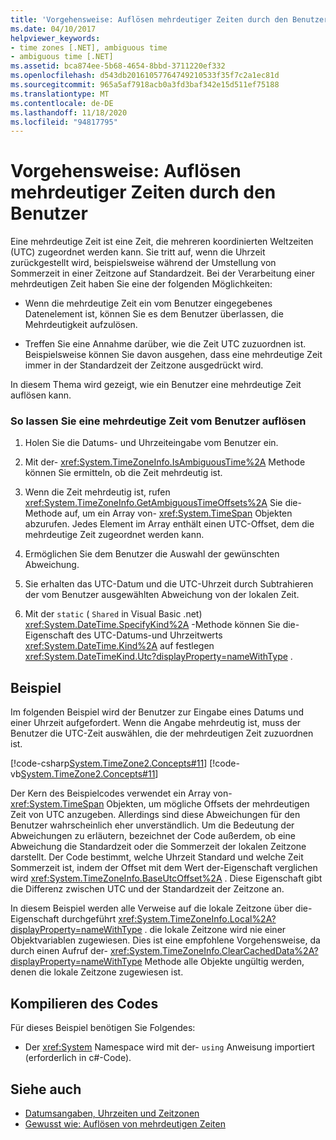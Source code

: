```yaml
---
title: 'Vorgehensweise: Auflösen mehrdeutiger Zeiten durch den Benutzer'
ms.date: 04/10/2017
helpviewer_keywords:
- time zones [.NET], ambiguous time
- ambiguous time [.NET]
ms.assetid: bca874ee-5b68-4654-8bbd-3711220ef332
ms.openlocfilehash: d543db20161057764749210533f35f7c2a1ec81d
ms.sourcegitcommit: 965a5af7918acb0a3fd3baf342e15d511ef75188
ms.translationtype: MT
ms.contentlocale: de-DE
ms.lasthandoff: 11/18/2020
ms.locfileid: "94817795"
---
```

# <a name="how-to-let-users-resolve-ambiguous-times"></a>Vorgehensweise: Auflösen mehrdeutiger Zeiten durch den Benutzer

Eine mehrdeutige Zeit ist eine Zeit, die mehreren koordinierten Weltzeiten (UTC) zugeordnet werden kann. Sie tritt auf, wenn die Uhrzeit zurückgestellt wird, beispielsweise während der Umstellung von Sommerzeit in einer Zeitzone auf Standardzeit. Bei der Verarbeitung einer mehrdeutigen Zeit haben Sie eine der folgenden Möglichkeiten:

- Wenn die mehrdeutige Zeit ein vom Benutzer eingegebenes Datenelement ist, können Sie es dem Benutzer überlassen, die Mehrdeutigkeit aufzulösen.

- Treffen Sie eine Annahme darüber, wie die Zeit UTC zuzuordnen ist. Beispielsweise können Sie davon ausgehen, dass eine mehrdeutige Zeit immer in der Standardzeit der Zeitzone ausgedrückt wird.

In diesem Thema wird gezeigt, wie ein Benutzer eine mehrdeutige Zeit auflösen kann.

### <a name="to-let-a-user-resolve-an-ambiguous-time"></a>So lassen Sie eine mehrdeutige Zeit vom Benutzer auflösen

1. Holen Sie die Datums- und Uhrzeiteingabe vom Benutzer ein.

2. Mit der- <xref:System.TimeZoneInfo.IsAmbiguousTime%2A> Methode können Sie ermitteln, ob die Zeit mehrdeutig ist.

3. Wenn die Zeit mehrdeutig ist, rufen <xref:System.TimeZoneInfo.GetAmbiguousTimeOffsets%2A> Sie die-Methode auf, um ein Array von- <xref:System.TimeSpan> Objekten abzurufen. Jedes Element im Array enthält einen UTC-Offset, dem die mehrdeutige Zeit zugeordnet werden kann.

4. Ermöglichen Sie dem Benutzer die Auswahl der gewünschten Abweichung.

5. Sie erhalten das UTC-Datum und die UTC-Uhrzeit durch Subtrahieren der vom Benutzer ausgewählten Abweichung von der lokalen Zeit.

6. Mit der `static` ( `Shared` in Visual Basic .net) <xref:System.DateTime.SpecifyKind%2A> -Methode können Sie die-Eigenschaft des UTC-Datums-und Uhrzeitwerts <xref:System.DateTime.Kind%2A> auf festlegen <xref:System.DateTimeKind.Utc?displayProperty=nameWithType> .

## <a name="example"></a>Beispiel

Im folgenden Beispiel wird der Benutzer zur Eingabe eines Datums und einer Uhrzeit aufgefordert. Wenn die Angabe mehrdeutig ist, muss der Benutzer die UTC-Zeit auswählen, die der mehrdeutigen Zeit zuzuordnen ist.

[!code-csharp[System.TimeZone2.Concepts#11](../../../samples/snippets/csharp/VS_Snippets_CLR_System/system.TimeZone2.Concepts/CS/TimeZone2Concepts.cs#11)]
[!code-vb[System.TimeZone2.Concepts#11](../../../samples/snippets/visualbasic/VS_Snippets_CLR_System/system.TimeZone2.Concepts/VB/TimeZone2Concepts.vb#11)]

Der Kern des Beispielcodes verwendet ein Array von- <xref:System.TimeSpan> Objekten, um mögliche Offsets der mehrdeutigen Zeit von UTC anzugeben. Allerdings sind diese Abweichungen für den Benutzer wahrscheinlich eher unverständlich. Um die Bedeutung der Abweichungen zu erläutern, bezeichnet der Code außerdem, ob eine Abweichung die Standardzeit oder die Sommerzeit der lokalen Zeitzone darstellt. Der Code bestimmt, welche Uhrzeit Standard und welche Zeit Sommerzeit ist, indem der Offset mit dem Wert der-Eigenschaft verglichen wird <xref:System.TimeZoneInfo.BaseUtcOffset%2A> . Diese Eigenschaft gibt die Differenz zwischen UTC und der Standardzeit der Zeitzone an.

In diesem Beispiel werden alle Verweise auf die lokale Zeitzone über die-Eigenschaft durchgeführt <xref:System.TimeZoneInfo.Local%2A?displayProperty=nameWithType> . die lokale Zeitzone wird nie einer Objektvariablen zugewiesen. Dies ist eine empfohlene Vorgehensweise, da durch einen Aufruf der- <xref:System.TimeZoneInfo.ClearCachedData%2A?displayProperty=nameWithType> Methode alle Objekte ungültig werden, denen die lokale Zeitzone zugewiesen ist.

## <a name="compiling-the-code"></a>Kompilieren des Codes

Für dieses Beispiel benötigen Sie Folgendes:

- Der <xref:System> Namespace wird mit der- `using` Anweisung importiert (erforderlich in c#-Code).

## <a name="see-also"></a>Siehe auch

- [Datumsangaben, Uhrzeiten und Zeitzonen](index.md)
- [Gewusst wie: Auflösen von mehrdeutigen Zeiten](resolve-ambiguous-times.md)
